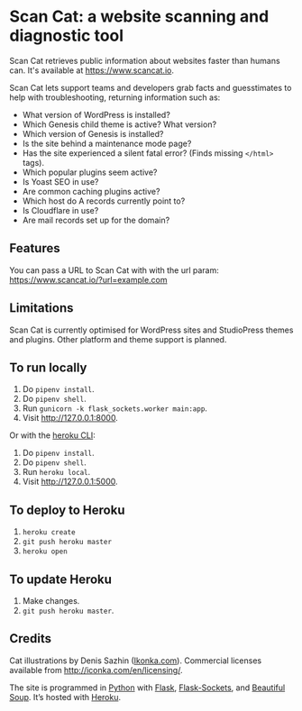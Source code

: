 # Scan Cat: a website scanning and diagnostic tool

Scan Cat retrieves public information about websites faster than humans can. It's available at https://www.scancat.io.

Scan Cat lets support teams and developers grab facts and guesstimates to help with troubleshooting, returning information such as:

- What version of WordPress is installed?
- Which Genesis child theme is active? What version?
- Which version of Genesis is installed?
- Is the site behind a maintenance mode page?
- Has the site experienced a silent fatal error? (Finds missing `</html>` tags).
- Which popular plugins seem active?
- Is Yoast SEO in use?
- Are common caching plugins active?
- Which host do A records currently point to?
- Is Cloudflare in use?
- Are mail records set up for the domain?

## Features
You can pass a URL to Scan Cat with with the url param:
https://www.scancat.io/?url=example.com

## Limitations
Scan Cat is currently optimised for WordPress sites and StudioPress themes and plugins. Other platform and theme support is planned.

## To run locally
1. Do `pipenv install`.
2. Do `pipenv shell`.
3. Run `gunicorn -k flask_sockets.worker main:app`.
4. Visit http://127.0.0.1:8000.

Or with the [heroku CLI](https://devcenter.heroku.com/articles/heroku-cli):

1. Do `pipenv install`.
2. Do `pipenv shell`.
3. Run `heroku local`.
4. Visit http://127.0.0.1:5000.


## To deploy to Heroku
1. `heroku create`
2. `git push heroku master`
3. `heroku open`

## To update Heroku
1. Make changes.
2. `git push heroku master`.

## Credits
Cat illustrations by Denis Sazhin ([Ikonka.com](http://iconka.com/en/)).
Commercial licenses available from http://iconka.com/en/licensing/.

The site is programmed in <a href="https://www.python.org/">Python</a> with <a href="http://flask.pocoo.org/">Flask</a>, <a href="https://github.com/kennethreitz/flask-sockets">Flask-Sockets</a>, and <a href="https://www.crummy.com/software/BeautifulSoup/">Beautiful Soup</a>. It’s hosted with <a href="https://www.heroku.com/">Heroku</a>.
